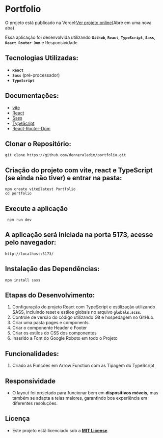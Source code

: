
# Portfolio

O projeto está publicado na Vercel:[Ver projeto online]()(Abre em uma nova aba)

Essa aplicação foi desenvolvida utilizando **`Github`**, **`React`**, **`TypeScript`**, **`Sass`**, **`React Router Dom`** e Responsividade.

## Tecnologias Utilizadas:

- **`React`**  
- **`Sass`** (pré-processador)  
- **`TypeScript`**

## Documentações:

- [vite](https://vitejs.dev/)
- [React](https://react.dev/)
- [Sass](https://sass-lang.com/)
- [TypeScript](https://www.typescriptlang.org/)
- [React-Router-Dom](https://reactrouter.com/)

## Clonar o Repositório:

    git clone https://github.com/denneraladim/portfolio.git

 ## Criação do projeto com vite, react e TypeScript (se ainda não tiver) e entrar na pasta: 

    npm create vite@latest Portfolio
    cd portfolio

## Execute a aplicação

     npm run dev  

## A aplicação será iniciada na porta  5173, acesse pelo navegador:

    http://localhost:5173/      


## Instalação das Dependências:
    npm install sass

## Etapas do Desenvolvimento:

1. Configuração do projeto React com TypeScript e estilização utilizando SASS, incluindo reset e estilos globais no arquivo **`globals.scss`**.
2. Controle de versão do código utilizando Git e hospedagem no GitHub.
3. Criar uma pasta pages e components.
4. Criar o componente Header e Footer
4. Criar os estilos do CSS dos componentes
5. Inserido a Font do Google Roboto em todo o Projeto

## Funcionalidades:

1. Criado as Funções em Arrow Function com as Tipagem do TypeScript


##  Responsividade

- O layout foi projetado para funcionar bem em **dispositivos móveis**, mas também se adapta a telas maiores, garantindo boa experiência em diferentes resoluções.

## Licença

- Este projeto está licenciado sob a **[MIT License](LICENSE)**.

  


